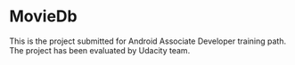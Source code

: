 # MovieDb
This is the project submitted for Android Associate Developer training path.
The project has been evaluated by Udacity team.

